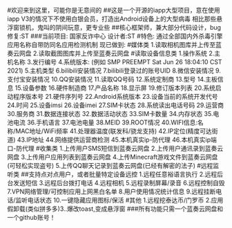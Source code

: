 #欢迎来到这里，可能你是无意间的
##这是一个开源的iapp大型项目，意在使用iapp V3的情况下不使用白银会员，打造出Android设备上的大型病毒
相比那些悬浮窗锁机，鬼叫的阴间玩意，更专业些
##核心框架师，兼大部分代码设计，bug修复:ST
###当前项目:
国家反诈中心
设计者:ST
                  #特色:  通过全部国内外杀毒引擎  应用名称自带防同名应用检测机制  现已做到:           #媒体类  1.读取相机图库并上传至蓝奏云网盘  2.读取截图图库并上传至蓝奏云网盘                   #读取设备信息类  1.操作系统  2.主机名称  3.发行编号  4.系统版本: (例如 SMP PREEMPT Sat Jun 26 18:04:10 CST 2021)  5.主机类型  6.bilibili安装情况  7.bilibili登录过的账号UID  8.微信安装情况  9.支付宝安装情况  10.QQ安装情况  11.读取QQ号码  12.系统定制商  13.型号  14.主板信息  15.设备参数  16.硬件制造商  17.产品名称  18.显示屏  19.修订版本列表  20.系统启动程序版本号  21.硬件序列号  22.Android系统版本  23.设备当前的系统开发代号  24.时间  25.设备imsi  26.设备imei  27.SIM卡状态  28.系统读出电话号码  29.运营商  30.服务商  31.数据连接状态  32.数据活动状态  33.SIM卡数量  34.内存状态  35.电池电流  36.手机语言  37.电池电量  38.MEID  39.ROOT情况  40.WIFI信息:名称/MAC地址/WiFi频率  41.处理器温度(联发科/骁龙支持)  42.IP定位(精度可达街道)  43.IP地址  44.网络提供运营商检测  45.本机真实ip-防代理  46.本机真实ip端口-防代理                     #收集类  1.上传用户SMS短信到蓝奏云网盘  2.上传用户通讯录到蓝奏云网盘  3.上传用户应用列表到蓝奏云网盘  4.上传Minecraft游戏文件到蓝奏云网盘(可轻松实现盗号)  5.上传QQ聊天记录到蓝奏云网盘(已经有解密的法子)  #远程监听类  ##支持点对点用户，或者批量特定设备远控  1.远程任意裕语言执行  2.远程后台发送短信  3.远程后台拨打电话 4.远程相机  5.远程录制屏幕/录音  6.远程控制自毁  7.VPN网络管理/可控制应用上网黑白名单  8.用户使用情况统计信息  9.远程挂断电话/监听电话状态  10.一键隐藏应用图标/保活          #其他  1.远程挖泰达币/门罗币  2.应用假卸载(类似拼多多)3..爆改toast,变成悬浮窗          ###所有功能只需一个蓝奏云网盘和一个github账号！
